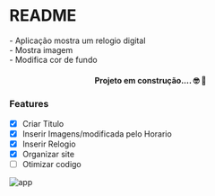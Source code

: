 # README

<p> - Aplicação mostra um relogio digital <br> 
        - Mostra imagem <br> 
        - Modifica cor de fundo
</p>

<h4 align= "center">Projeto em construção.... &#x1F913; &#x1F680;</h4>

### Features

 - [x] Criar Titulo
 - [x] Inserir Imagens/modificada pelo Horario
 - [x] Inserir Relogio
 - [x] Organizar site
 - [  ] Otimizar codigo

![app](https://user-images.githubusercontent.com/98619218/174005873-24b0bb6e-7f1a-4bfe-a87a-4db14e2d6978.gif)
